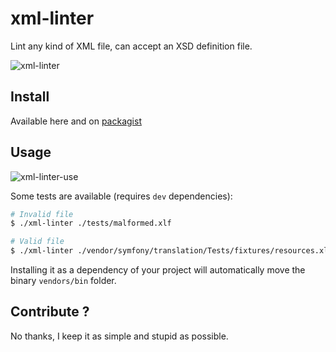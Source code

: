 # xml-linter
Lint any kind of XML file, can accept an XSD definition file.

![xml-linter](https://cloud.githubusercontent.com/assets/1247388/18693510/77f596c4-7fa2-11e6-92d4-ed903a6e2412.PNG)

## Install

Available here and on [packagist](https://packagist.org/packages/mickaelandrieu/xml-linter)

## Usage

![xml-linter-use](https://cloud.githubusercontent.com/assets/1247388/18693553/da1b82d2-7fa2-11e6-8633-88e8559c27ae.PNG)

Some tests are available (requires `dev` dependencies):

```bash
# Invalid file
$ ./xml-linter ./tests/malformed.xlf

# Valid file
$ ./xml-linter ./vendor/symfony/translation/Tests/fixtures/resources.xlf
```

Installing it as a dependency of your project will automatically move the binary ``vendors/bin`` folder.

## Contribute ?

No thanks, I keep it as simple and stupid as possible.
